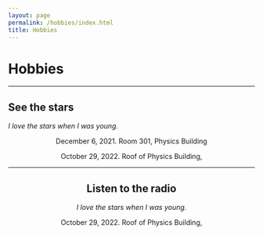 ```yaml
---
layout: page
permalink: /hobbies/index.html
title: Hobbies
---
```


# Hobbies

---

## See the stars

*I love the stars when I was young.*

<center>
December 6, 2021. Room 301, Physics Building

<br>

<center>

October 29, 2022. Roof of Physics Building,
<center>


<hr>

## Listen to the radio




*I love the stars when I was young.*



October 29, 2022. Roof of Physics Building, 




